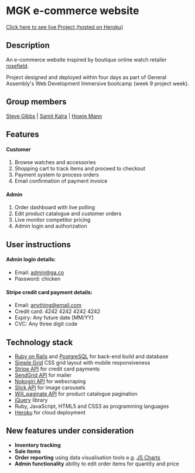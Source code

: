 # MGK e-commerce website
[Click here to see live Project (hosted on Heroku)](https://mgkshopping.herokuapp.com/)

## Description
An e-commerce website inspired by boutique online watch retailer [rosefield](https://www.rosefieldwatches.com).

Project designed and deployed within four days as part of General Assembly's Web Development Immersive bootcamp (week 9 project week).

## Group members
[Steve Gibbs](https://github.com/SteveGibbs)  |  [Samit Kalra](https://github.com/skal9606)  |  [Howie Mann](https://github.com/howardmann)

## Features

#### Customer
1. Browse watches and accessories
2. Shopping cart to track items and proceed to checkout
3. Payment system to process orders
4. Email confirmation of payment invoice

#### Admin
1. Order dashboard with live polling
2. Edit product catalogue and customer orders
3. Live monitor competitor pricing
4. Admin login and authorization

## User instructions
#### Admin login details:
- Email: admin@ga.co
- Password: chicken

#### Stripe credit card payment details:
- Email: anything@email.com
- Credit card: 4242 4242 4242 4242
- Expiry: Any future date [MM/YY]
- CVC: Any three digit code

## Technology stack
- [Ruby on Rails](http://guides.rubyonrails.org/) and [PostgreSQL](https://www.postgresql.org/) for back-end build and database
- [Simple Grid](http://simplegrid.io/) CSS grid layout with mobile responsiveness
- [Stripe API](https://stripe.com/au) for credit card payments
- [SendGrid API](https://sendgrid.com/) for mailer
- [Nokogiri API](http://www.nokogiri.org/) for webscraping
- [Slick API](http://kenwheeler.github.io/slick/) for image carousels
- [Will_paginate API](https://github.com/mislav/will_paginate) for product catalogue pagination
- [jQuery](https://jquery.com/) library
- Ruby, JavaScript, HTML5 and CSS3 as programming languages
- [Heroku](https://www.heroku.com/) for cloud deployment

## New features under consideration
- **Inventory tracking**
- **Sale items**
- **Order reporting** using data visualisation tools e.g. [JS Charts](http://www.jscharts.com/)
- **Admin functionality** ability to edit order items for quantity and price
